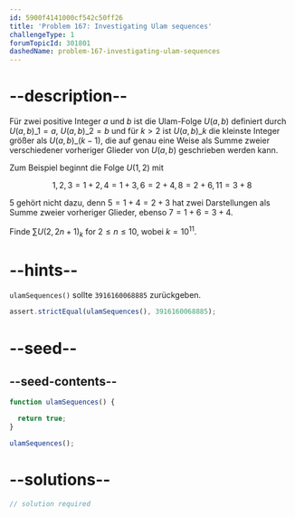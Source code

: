 ```yaml
---
id: 5900f4141000cf542c50ff26
title: 'Problem 167: Investigating Ulam sequences'
challengeType: 1
forumTopicId: 301801
dashedName: problem-167-investigating-ulam-sequences
---
```


# --description--

Für zwei positive Integer $a$ und $b$ ist die Ulam-Folge $U(a,b)$ definiert durch ${U{(a,b)}\_1} = a$, ${U{(a,b)}\_2} = b$ und für $k > 2$ ist ${U{(a,b)}\_k}$ die kleinste Integer größer als ${U{(a,b)}\_{(k-1)}}$, die auf genau eine Weise als Summe zweier verschiedener vorheriger Glieder von $U(a,b)$ geschrieben werden kann.

Zum Beispiel beginnt die Folge $U(1,2)$ mit

$$1, 2, 3 = 1 + 2, 4 = 1 + 3, 6 = 2 + 4, 8 = 2 + 6, 11 = 3 + 8$$

5 gehört nicht dazu, denn $5 = 1 + 4 = 2 + 3$ hat zwei Darstellungen als Summe zweier vorheriger Glieder, ebenso $7 = 1 + 6 = 3 + 4$.

Finde $\sum {U(2, 2n + 1)_k}$ for $2 ≤ n ≤ 10$, wobei $k = {10}^{11}$.

# --hints--

`ulamSequences()` sollte `3916160068885` zurückgeben.

```js
assert.strictEqual(ulamSequences(), 3916160068885);
```

# --seed--

## --seed-contents--

```js
function ulamSequences() {

  return true;
}

ulamSequences();
```

# --solutions--

```js
// solution required
```

